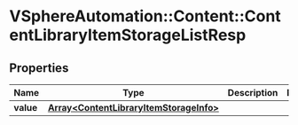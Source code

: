 # VSphereAutomation::Content::ContentLibraryItemStorageListResp

## Properties
Name | Type | Description | Notes
------------ | ------------- | ------------- | -------------
**value** | [**Array&lt;ContentLibraryItemStorageInfo&gt;**](ContentLibraryItemStorageInfo.md) |  | 


